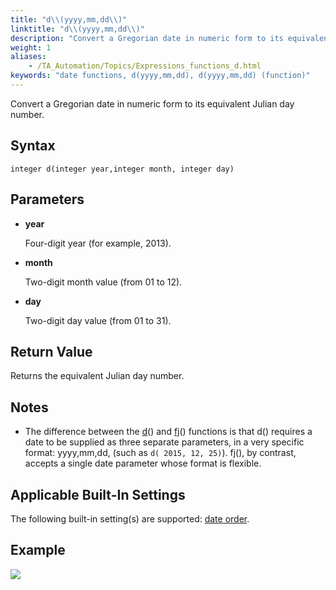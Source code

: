 ```yaml
--- 
title: "d\\(yyyy,mm,dd\\)"
linktitle: "d\\(yyyy,mm,dd\\)"
description: "Convert a Gregorian date in numeric form to its equivalent Julian day number."
weight: 1
aliases: 
    - /TA_Automation/Topics/Expressions_functions_d.html
keywords: "date functions, d(yyyy,mm,dd), d(yyyy,mm,dd) (function)"
---
```


Convert a Gregorian date in numeric form to its equivalent Julian day number.

## Syntax

`integer d(integer year,integer month, integer day)`

## Parameters

-   **year**

    Four-digit year \(for example, 2013\).

-   **month**

    Two-digit month value \(from 01 to 12\).

-   **day**

    Two-digit day value \(from 01 to 31\).


## Return Value

Returns the equivalent Julian day number.

## Notes

-   The difference between the [d](/automation-guide/action-based-testing-language/the-test-language/functions/date-functions/d-yyyy-mm-dd)\(\) and [fj](/automation-guide/action-based-testing-language/the-test-language/functions/date-functions/fj-date)\(\) functions is that d\(\) requires a date to be supplied as three separate parameters, in a very specific format: yyyy,mm,dd, \(such as `d( 2015, 12, 25)`\). fj\(\), by contrast, accepts a single date parameter whose format is flexible.

## Applicable Built-In Settings

The following built-in setting\(s\) are supported: [date order](/automation-guide/action-based-testing-language/built-in-settings/date-time-settings/date-order).

## Example

![](/images/TA_Automation/Images/automationguide_datefunction2.PNG)



